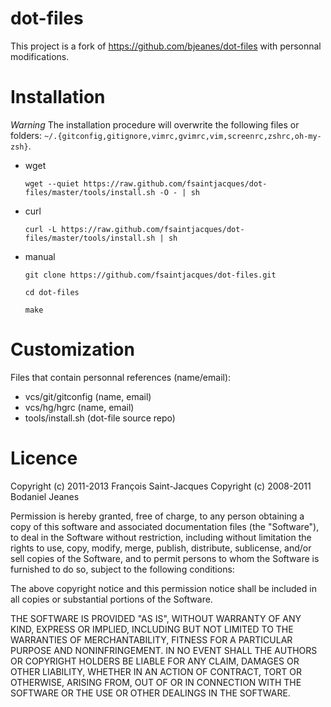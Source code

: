 # dot-files

This project is a fork of https://github.com/bjeanes/dot-files with personnal modifications.

# Installation

_Warning_ The installation procedure will overwrite the following files or folders: `~/.{gitconfig,gitignore,vimrc,gvimrc,vim,screenrc,zshrc,oh-my-zsh}`.

* wget

     `wget --quiet https://raw.github.com/fsaintjacques/dot-files/master/tools/install.sh -O - | sh`

* curl

     `curl -L https://raw.github.com/fsaintjacques/dot-files/master/tools/install.sh | sh`

* manual

     `git clone https://github.com/fsaintjacques/dot-files.git`

     `cd dot-files`

     `make`

# Customization

Files that contain personnal references (name/email):

* vcs/git/gitconfig (name, email)
* vcs/hg/hgrc (name, email)
* tools/install.sh (dot-file source repo)

# Licence

Copyright (c) 2011-2013 François Saint-Jacques
Copyright (c) 2008-2011 Bodaniel Jeanes

Permission is hereby granted, free of charge, to any person obtaining a copy of this software and associated documentation files (the "Software"), to deal in the Software without restriction, including without limitation the rights to use, copy, modify, merge, publish, distribute, sublicense, and/or sell copies of the Software, and to permit persons to whom the Software is furnished to do so, subject to the following conditions:

The above copyright notice and this permission notice shall be included in all copies or substantial portions of the Software.

THE SOFTWARE IS PROVIDED "AS IS", WITHOUT WARRANTY OF ANY KIND, EXPRESS OR IMPLIED, INCLUDING BUT NOT LIMITED TO THE WARRANTIES OF MERCHANTABILITY, FITNESS FOR A PARTICULAR PURPOSE AND NONINFRINGEMENT. IN NO EVENT SHALL THE AUTHORS OR COPYRIGHT HOLDERS BE LIABLE FOR ANY CLAIM, DAMAGES OR OTHER LIABILITY, WHETHER IN AN ACTION OF CONTRACT, TORT OR OTHERWISE, ARISING FROM, OUT OF OR IN CONNECTION WITH THE SOFTWARE OR THE USE OR OTHER DEALINGS IN THE SOFTWARE.
